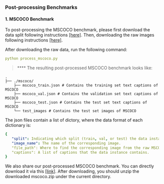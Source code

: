 ### Post-processing Benchmarks

#### 1. MSCOCO Benchmark
To post-processing the MSCOCO benchmark, please first download the data split following instructions [[here]](https://github.com/yxuansu/MAGIC/tree/main/data/raw_data). Then, downloading the raw images following instructions [[here]](https://github.com/yxuansu/MAGIC/tree/main/data/raw_images).

After downloading the raw data, run the following command:
```yaml
python process_mscoco.py
```

> **** The resulting post-processed MSCOCO benchmark looks like:

    .
    ├── ./mscoco/                    
        ├── mscoco_train.json # Contains the training set text captions of MSCOCO
        ├── mscoco_val.json # Contains the validation set text captions of MSCOCO
        ├── mscoco_test.json # Contains the test set text captions of MSCOCO
        └── test_images # Contains the test set images of MSCOCO
        
The json files contain a list of dictory, where the data format of each dictionary is:

```yaml
{  
   "split": Indicating which split (train, val, or test) the data instance belongs to.
   "image_name": The name of the corresponding image.
   "file_path": Where to find the corresponding image from the raw MSCOCO files.
   "captions": A list of captions that the data instance contains.
}
```

We also share our post-processed MSCOCO benchmark. You can directly download it via this [[link]](https://drive.google.com/file/d/1J922lIqzXpLfqfWd2-F3ZI3mW59lqlBu/view?usp=sharing). After downloading, you should unzip the downloaded mscoco.zip under the current directory.
